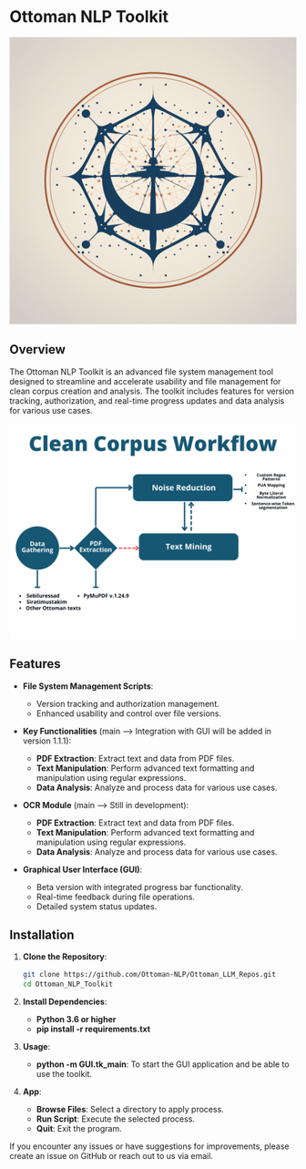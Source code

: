 # Ottoman NLP Toolkit

![Ottoman NLP Toolkit Logo](items/readme_logo.png)

## Overview
The Ottoman NLP Toolkit is an advanced file system management tool designed to streamline and accelerate usability and file management for clean corpus creation and analysis. The toolkit includes features for version tracking, authorization, and real-time progress updates and data analysis for various use cases.


![Workflow Diagram](items/workflow.png)

## Features
- **File System Management Scripts**:
  - Version tracking and authorization management.
  - Enhanced usability and control over file versions.

- **Key Functionalities** (main --> Integration with GUI will be added in version 1.1.1):
  - **PDF Extraction**: Extract text and data from PDF files.
  - **Text Manipulation**: Perform advanced text formatting and manipulation using regular expressions.
  - **Data Analysis**: Analyze and process data for various use cases.

- **OCR Module** (main --> Still in development):
  - **PDF Extraction**: Extract text and data from PDF files.
  - **Text Manipulation**: Perform advanced text formatting and manipulation using regular expressions.
  - **Data Analysis**: Analyze and process data for various use cases.


- **Graphical User Interface (GUI)**:
  - Beta version with integrated progress bar functionality.
  - Real-time feedback during file operations.
  - Detailed system status updates.


## Installation

1. **Clone the Repository**:
   ```bash
   git clone https://github.com/Ottoman-NLP/Ottoman_LLM_Repos.git
   cd Ottoman_NLP_Toolkit

2. **Install Dependencies**:
   - **Python 3.6 or higher**
   - **pip install -r requirements.txt**

3. **Usage**:

   - **python -m GUI.tk_main**: To start the GUI application and be able to use the toolkit.
   

4. **App**:
   - **Browse Files**: Select a directory to apply process.
   - **Run Script**: Execute the selected process.
   - **Quit**: Exit the program.


If you encounter any issues or have suggestions for improvements, please create an issue on GitHub or reach out to us via email.
